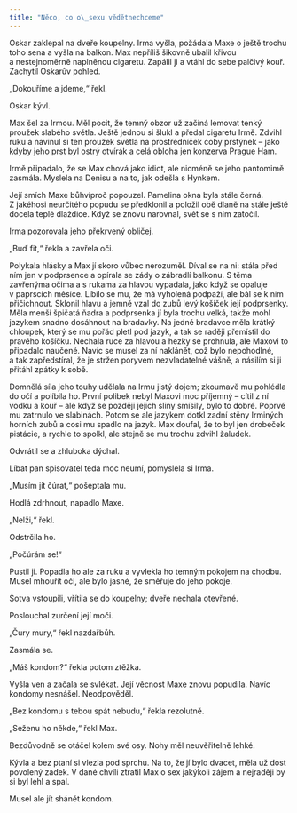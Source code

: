 ```yaml
---
title: "Něco, co o\_sexu vědětnechceme"
---
```


Oskar zaklepal na dveře koupelny. Irma vyšla, požádala Maxe o ještě trochu toho sena a vyšla na balkon. Max nepříliš šikovně ubalil křivou a nestejnoměrně naplněnou cigaretu. Zapálil ji a vtáhl do sebe palčivý kouř. Zachytil Oskarův pohled.

„Dokouříme a jdeme,“ řekl.

Oskar kývl.

Max šel za Irmou. Měl pocit, že temný obzor už začíná lemovat tenký proužek slabého světla. Ještě jednou si šlukl a předal cigaretu Irmě. Zdvihl ruku a navinul si ten proužek světla na prostředníček coby prstýnek – jako kdyby jeho prst byl ostrý otvírák a celá obloha jen konzerva Prague Ham.

Irmě připadalo, že se Max chová jako idiot, ale nicméně se jeho pantomimě zasmála. Myslela na Denisu a na to, jak odešla s Hynkem.

Její smích Maxe bůhvíproč popouzel. Pamelina okna byla stále černá. Z jakéhosi neurčitého popudu se předklonil a položil obě dlaně na stále ještě docela teplé dlaždice. Když se znovu narovnal, svět se s ním zatočil.

Irma pozorovala jeho překrvený obličej.

„Buď fit,“ řekla a zavřela oči.

Polykala hlásky a Max jí skoro vůbec nerozuměl. Díval se na ni: stála před ním jen v podprsence a opírala se zády o zábradlí balkonu. S těma zavřenýma očima a s rukama za hlavou vypadala, jako když se opaluje v paprscích měsíce. Líbilo se mu, že má vyholená podpaží, ale bál se k nim přičichnout. Sklonil hlavu a jemně vzal do zubů levý košíček její podprsenky. Měla menší špičatá ňadra a podprsenka jí byla trochu velká, takže mohl jazykem snadno dosáhnout na bradavky. Na jedné bradavce měla krátký chloupek, který se mu pořád pletl pod jazyk, a tak se raději přemístil do pravého košíčku. Nechala ruce za hlavou a hezky se prohnula, ale Maxovi to připadalo naučené. Navíc se musel za ní naklánět, což bylo nepohodlné, a tak zapředstíral, že je stržen poryvem nezvladatelné vášně, a násilím si ji přitáhl zpátky k sobě.

Domnělá síla jeho touhy udělala na Irmu jistý dojem; zkoumavě mu pohlédla do očí a políbila ho. První polibek nebyl Maxovi moc příjemný – cítil z ní vodku a kouř – ale když se později jejich sliny smísily, bylo to dobré. Poprvé mu zatrnulo ve slabinách. Potom se ale jazykem dotkl zadní stěny Irminých horních zubů a cosi mu spadlo na jazyk. Max doufal, že to byl jen drobeček pistácie, a rychle to spolkl, ale stejně se mu trochu zdvihl žaludek.

Odvrátil se a zhluboka dýchal.

Líbat pan spisovatel teda moc neumí, pomyslela si Irma.

„Musím jít čúrat,“ pošeptala mu.

Hodlá zdrhnout, napadlo Maxe.

„Nelži,“ řekl.

Odstrčila ho.

„Počúrám se!“

Pustil ji. Popadla ho ale za ruku a vyvlekla ho temným pokojem na chodbu. Musel mhouřit oči, ale bylo jasné, že směřuje do jeho pokoje.

Sotva vstoupili, vřítila se do koupelny; dveře nechala otevřené.

Poslouchal zurčení její moči.

„Čury mury,“ řekl nazdařbůh.

Zasmála se.

„Máš kondom?“ řekla potom ztěžka.

Vyšla ven a začala se svlékat. Její věcnost Maxe znovu popudila. Navíc kondomy nesnášel. Neodpověděl.

„Bez kondomu s tebou spát nebudu,“ řekla rezolutně.

„Seženu ho někde,“ řekl Max.

Bezdůvodně se otáčel kolem své osy. Nohy měl neuvěřitelně lehké.

Kývla a bez ptaní si vlezla pod sprchu. Na to, že jí bylo dvacet, měla už dost povolený zadek. V dané chvíli ztratil Max o sex jakýkoli zájem a nejraději by si byl lehl a spal.

Musel ale jít shánět kondom.
